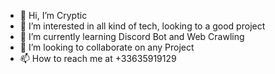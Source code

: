 - 👋 Hi, I’m Cryptic
- 👀 I’m interested in all kind of tech, looking to a good project
- 🌱 I’m currently learning Discord Bot and Web Crawling
- 💞️ I’m looking to collaborate on any Project
- 📫 How to reach me at +33635919129

<!---
FrCrypticCode/FrCrypticCode is a ✨ special ✨ repository because its `README.md` (this file) appears on your GitHub profile.
You can click the Preview link to take a look at your changes.
--->
